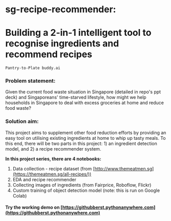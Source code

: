 # sg-recipe-recommender: 
# Building a 2-in-1 intelligent tool to recognise ingredients and recommend recipes
`Pantry-to-Plate buddy.ai`

### Problem statement: 
Given the current food waste situation in Singapore (detailed in repo's ppt deck) and Singaporeans' time-starved lifestyle, how might we help households in Singapore to deal with excess groceries at home and reduce food waste?

### Solution aim: 
This project aims to supplement other food reduction efforts by providing an easy tool on utilising existing ingredients at home to whip up tasty meals. To this end, there will be two parts in this project: 1) an ingredient detection model, and 2) a recipe recommender system.

**In this project series, there are 4 notebooks:**
1. Data collection - recipe dataset (from [http://www.themeatmen.sg](https://themeatmen.sg/all-recipes/))
2. EDA and recipe recommender
3. Collecting images of ingredients (from Fairprice, Roboflow, Flickr) 
4. Custom training of object detection model (note: this is run on Google Colab)

#### Try the working demo on [https://githubberst.pythonanywhere.com](https://githubberst.pythonanywhere.com) 
